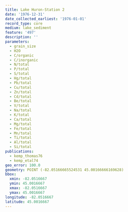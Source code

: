 ```yaml
---
title: Lake Huron-Station 2
date: '1976-12-31'
date_collected_earliest: '1976-01-01'
record_type: core
medium: lake_sediment
feature: '497'
description: ''
parameters:
  - grain_size
  - H2O
  - C/organic
  - C/inorganic
  - N/total
  - P/total
  - S/total
  - Hg/total
  - Pb/total
  - Cu/total
  - Zn/total
  - Cd/total
  - Be/total
  - V/total
  - Na/total
  - K/total
  - Ca/total
  - Mg/total
  - Fe/total
  - Mn/total
  - Ti/total
  - Al/total
  - Si/total
publications:
  - kemp_thomas76
  - kemp_etal74
geo_error: 100.0
geometry: POINT (-82.05166665524531 45.00166666169628)
bbox:
  xmin: -82.0516667
  ymin: 45.0016667
  xmax: -82.0516667
  ymax: 45.0016667
longitude: -82.0516667
latitude: 45.0016667
---
```

